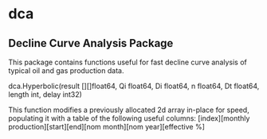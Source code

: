 # dca
## Decline Curve Analysis Package

This package contains functions useful for fast decline curve analysis of typical oil and gas production data.

dca.Hyperbolic(result [][]float64, Qi float64, Di float64, n float64, Dt float64, length int, delay int32)

This function modifies a previously allocated 2d array in-place for speed, populating it with a table of the following useful columns:
[index][monthly production][start][end][nom month][nom year][effective %]
